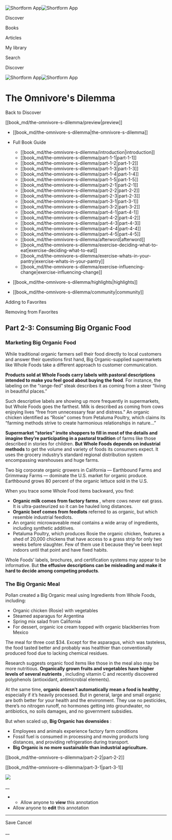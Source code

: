 ![Shortform App](/img/logo.36a2399e.svg)![Shortform App](/img/logo-dark.70c1b072.svg)

Discover

Books

Articles

My library

Search

Discover

![Shortform App](/img/logo.36a2399e.svg)![Shortform App](/img/logo-dark.70c1b072.svg)

# The Omnivore's Dilemma

Back to Discover

[[book_md/the-omnivore-s-dilemma/preview|preview]]

  * [[book_md/the-omnivore-s-dilemma|the-omnivore-s-dilemma]]
  * Full Book Guide

    * [[book_md/the-omnivore-s-dilemma/introduction|introduction]]
    * [[book_md/the-omnivore-s-dilemma/part-1-1|part-1-1]]
    * [[book_md/the-omnivore-s-dilemma/part-1-2|part-1-2]]
    * [[book_md/the-omnivore-s-dilemma/part-1-3|part-1-3]]
    * [[book_md/the-omnivore-s-dilemma/part-1-4|part-1-4]]
    * [[book_md/the-omnivore-s-dilemma/part-1-5|part-1-5]]
    * [[book_md/the-omnivore-s-dilemma/part-2-1|part-2-1]]
    * [[book_md/the-omnivore-s-dilemma/part-2-2|part-2-2]]
    * [[book_md/the-omnivore-s-dilemma/part-2-3|part-2-3]]
    * [[book_md/the-omnivore-s-dilemma/part-3-1|part-3-1]]
    * [[book_md/the-omnivore-s-dilemma/part-3-2|part-3-2]]
    * [[book_md/the-omnivore-s-dilemma/part-4-1|part-4-1]]
    * [[book_md/the-omnivore-s-dilemma/part-4-2|part-4-2]]
    * [[book_md/the-omnivore-s-dilemma/part-4-3|part-4-3]]
    * [[book_md/the-omnivore-s-dilemma/part-4-4|part-4-4]]
    * [[book_md/the-omnivore-s-dilemma/part-4-5|part-4-5]]
    * [[book_md/the-omnivore-s-dilemma/afterword|afterword]]
    * [[book_md/the-omnivore-s-dilemma/exercise-deciding-what-to-eat|exercise-deciding-what-to-eat]]
    * [[book_md/the-omnivore-s-dilemma/exercise-whats-in-your-pantry|exercise-whats-in-your-pantry]]
    * [[book_md/the-omnivore-s-dilemma/exercise-influencing-change|exercise-influencing-change]]
  * [[book_md/the-omnivore-s-dilemma/highlights|highlights]]
  * [[book_md/the-omnivore-s-dilemma/community|community]]



Adding to Favorites 

Removing from Favorites 

## Part 2-3: Consuming Big Organic Food

### Marketing Big Organic Food

While traditional organic farmers sell their food directly to local customers and answer their questions first hand, Big Organic-supplied supermarkets like Whole Foods take a different approach to customer communication.

**Products sold at Whole Foods carry labels with pastoral descriptions intended to make you feel good about buying the food**. For instance, the labeling on the “range-fed” steak describes it as coming from a steer “living in beautiful places.”

Such descriptive labels are showing up more frequently in supermarkets, but Whole Foods goes the farthest. Milk is described as coming from cows enjoying lives “free from unnecessary fear and distress.” An organic chicken identified as “Rosie” comes from Petaluma Poultry, which claims its “farming methods strive to create harmonious relationships in nature…”

**Supermarket “stories” invite shoppers to fill in most of the details and imagine they’re participating in a pastoral tradition** of farms like those described in stories for children. **But Whole Foods depends on industrial methods** to get the volume and variety of foods its consumers expect. It uses the grocery industry’s standard regional distribution system encompassing warehouses and huge farms.

Two big corporate organic growers in California — Earthbound Farms and Grimmway Farms — dominate the U.S. market for organic produce. Earthbound grows 80 percent of the organic lettuce sold in the U.S.

When you trace some Whole Food items backward, you find:

  * **Organic milk comes from factory farms** , where cows never eat grass. It is ultra-pasteurized so it can be hauled long distances.
  * **Organic beef comes from feedlots** referred to as organic, but which resemble industrial feedlots.
  * An organic microwaveable meal contains a wide array of ingredients, including synthetic additives.
  * Petaluma Poultry, which produces Rosie the organic chicken, features a shed of 20,000 chickens that have access to a grass strip for only two weeks before slaughter. Few of them use it because they’ve been kept indoors until that point and have fixed habits.



Whole Foods’ labels, brochures, and certification systems may appear to be informative. But **the effusive descriptions can be misleading and make it hard to decide among competing products**.

### The Big Organic Meal

Pollan created a Big Organic meal using Ingredients from Whole Foods, including:

  * Organic chicken (Rosie) with vegetables
  * Steamed asparagus for Argentina
  * Spring mix salad from California
  * For dessert, organic ice cream topped with organic blackberries from Mexico



The meal for three cost $34. Except for the asparagus, which was tasteless, the food tasted better and probably was healthier than conventionally produced food due to lacking chemical residues.

Research suggests organic food items like those in the meal also may be more nutritious. **Organically grown fruits and vegetables have higher levels of several nutrients** , including vitamin C and recently discovered polyphenols (antioxidant, antimicrobial elements).

At the same time, **organic doesn’t automatically mean a food is healthy** , especially if it’s heavily processed. But in general, large and small organic are both better for your health and the environment. They use no pesticides, there’s no nitrogen runoff, no hormones getting into groundwater, no antibiotics, no soils damages, and no government subsidies.

But when scaled up, **Big Organic has downsides** :

  * Employees and animals experience factory farm conditions
  * Fossil fuel is consumed in processing and moving products long distances, and providing refrigeration during transport.
  * **Big Organic is no more sustainable than industrial agriculture.**



[[book_md/the-omnivore-s-dilemma/part-2-2|part-2-2]]

[[book_md/the-omnivore-s-dilemma/part-3-1|part-3-1]]

![](https://bat.bing.com/action/0?ti=56018282&Ver=2&mid=6b1d14bf-e98d-4608-b987-5277da0aeea1&sid=1711133063fa11eebdec89a8b8ae3bbc&vid=171147a063fa11eea7440fcfeb230d96&vids=0&msclkid=N&pi=0&lg=en-US&sw=800&sh=600&sc=24&nwd=1&tl=Shortform%20%7C%20Book&p=https%3A%2F%2Fwww.shortform.com%2Fapp%2Fbook%2Fthe-omnivore-s-dilemma%2Fpart-2-3&r=&lt=436&evt=pageLoad&sv=1&rn=739009)

__

  *   * Allow anyone to **view** this annotation
  * Allow anyone to **edit** this annotation



* * *

Save Cancel

__



